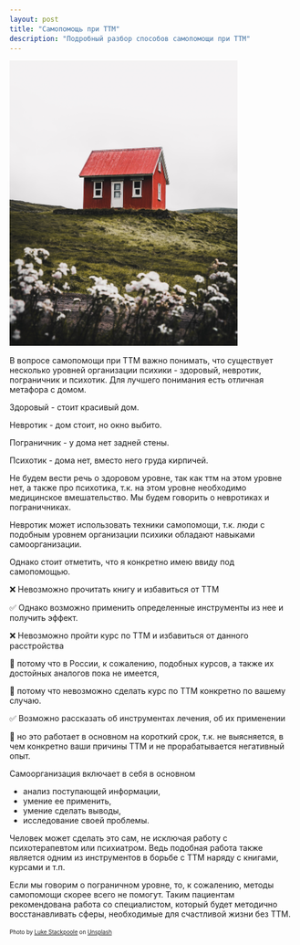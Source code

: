 ```yaml
---
layout: post
title: "Самопомощь при ТТМ"
description: "Подробный разбор способов самопомощи при ТТМ"
---
```

<img 
    src="/assets/img/luke-stackpoole-eWqOgJ-lfiI-unsplash.jpg" 
    alt="самопомощь при ТТМ"
    style="height:500px" />
<br/>


В вопросе самопомощи при ТТМ важно понимать, что существует несколько уровней организации психики - здоровый, невротик, пограничник и психотик. Для лучшего понимания есть отличная метафора с домом. 

Здоровый - стоит красивый дом. 

Невротик - дом стоит, но окно выбито. 

Пограничник - у дома нет задней стены. 

Психотик - дома нет, вместо него груда кирпичей. 

Не будем вести речь о здоровом уровне, так как ттм на этом уровне нет, а также про психотика, т.к. на этом уровне необходимо медицинское вмешательство. Мы будем говорить о невротиках и пограничниках. 

Невротик может использовать техники самопомощи, т.к. люди с подобным уровнем организации психики обладают навыками самоорганизации.

Однако стоит отметить, что я конкретно имею ввиду под самопомощью.

❌ Невозможно прочитать книгу и избавиться от ТТМ

✅ Однако возможно применить определенные инструменты из нее и получить эффект. 

❌ Невозможно пройти курс по ТТМ и избавиться от данного расстройства

🚫 потому что в России, к сожалению, подобных курсов, а также их достойных аналогов пока не имеется, 

🚫 потому что невозможно сделать курс по ТТМ конкретно по вашему случаю. 

✅ Возможно рассказать об инструментах лечения, об их применении

🚫 но это работает в основном на короткий срок, т.к. не выясняется, в чем конкретно ваши причины ТТМ и не прорабатывается негативный опыт.

Самоорганизация включает в себя в основном 

- анализ поступающей информации,
- умение ее применить,
- умение сделать выводы,
- исследование своей проблемы.

Человек может сделать это сам, не исключая работу с психотерапевтом или психиатром. Ведь подобная работа также является одним из инструментов в борьбе с ТТМ наряду с книгами, курсами и т.п.

Если мы говорим о пограничном уровне, то, к сожалению, методы самопомощи скорее всего не помогут. Таким пациентам рекомендована работа со специалистом, который будет методично восстанавливать сферы, необходимые для счастливой жизни без ТТМ.

<sub><sup>
Photo by <a href="https://unsplash.com/@withluke?utm_source=unsplash&utm_medium=referral&utm_content=creditCopyText">Luke Stackpoole</a> on <a href="https://unsplash.com/s/photos/house?utm_source=unsplash&utm_medium=referral&utm_content=creditCopyText">Unsplash</a>
</sup></sub>